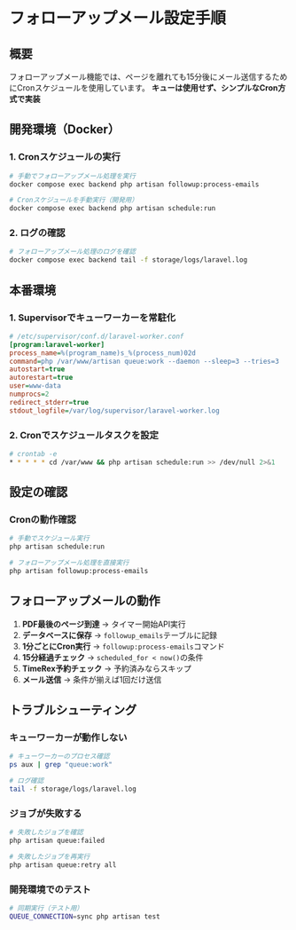 # フォローアップメール設定手順

## 概要
フォローアップメール機能では、ページを離れても15分後にメール送信するためにCronスケジュールを使用しています。
**キューは使用せず、シンプルなCron方式で実装**

## 開発環境（Docker）

### 1. Cronスケジュールの実行
```bash
# 手動でフォローアップメール処理を実行
docker compose exec backend php artisan followup:process-emails

# Cronスケジュールを手動実行（開発用）
docker compose exec backend php artisan schedule:run
```

### 2. ログの確認
```bash
# フォローアップメール処理のログを確認
docker compose exec backend tail -f storage/logs/laravel.log
```

## 本番環境

### 1. Supervisorでキューワーカーを常駐化
```ini
# /etc/supervisor/conf.d/laravel-worker.conf
[program:laravel-worker]
process_name=%(program_name)s_%(process_num)02d
command=php /var/www/artisan queue:work --daemon --sleep=3 --tries=3
autostart=true
autorestart=true
user=www-data
numprocs=2
redirect_stderr=true
stdout_logfile=/var/log/supervisor/laravel-worker.log
```

### 2. Cronでスケジュールタスクを設定
```bash
# crontab -e
* * * * * cd /var/www && php artisan schedule:run >> /dev/null 2>&1
```

## 設定の確認

### Cronの動作確認
```bash
# 手動でスケジュール実行
php artisan schedule:run

# フォローアップメール処理を直接実行
php artisan followup:process-emails
```

## フォローアップメールの動作

1. **PDF最後のページ到達** → タイマー開始API実行
2. **データベースに保存** → `followup_emails`テーブルに記録
3. **1分ごとにCron実行** → `followup:process-emails`コマンド
4. **15分経過チェック** → `scheduled_for < now()`の条件
5. **TimeRex予約チェック** → 予約済みならスキップ
6. **メール送信** → 条件が揃えば1回だけ送信

## トラブルシューティング

### キューワーカーが動作しない
```bash
# キューワーカーのプロセス確認
ps aux | grep "queue:work"

# ログ確認
tail -f storage/logs/laravel.log
```

### ジョブが失敗する
```bash
# 失敗したジョブを確認
php artisan queue:failed

# 失敗したジョブを再実行
php artisan queue:retry all
```

### 開発環境でのテスト
```bash
# 同期実行（テスト用）
QUEUE_CONNECTION=sync php artisan test
``` 